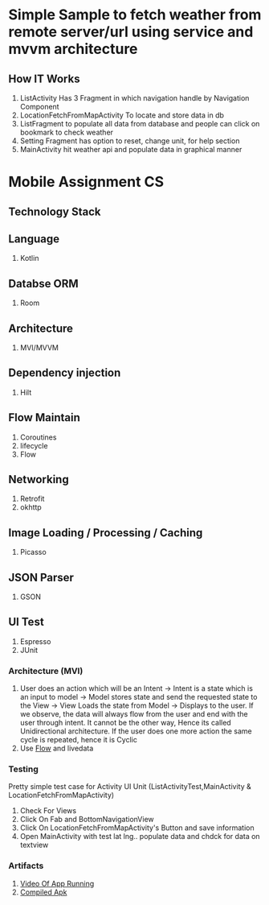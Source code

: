 # Simple Sample to fetch weather from remote server/url using service and mvvm architecture



## How IT Works
1. ListActivity Has 3 Fragment in which navigation handle by Navigation Component 
2. LocationFetchFromMapActivity To locate and store data in db
3. ListFragment to populate all data from database and people can click on bookmark to check weather
4. Setting Fragment has option to reset, change unit, for help section
5. MainActivity hit weather api and populate data in graphical manner


# Mobile Assignment CS
## Technology Stack

## Language  
1. Kotlin  
## Databse ORM
1. Room

## Architecture
1. MVI/MVVM
## Dependency injection
1. Hilt

## Flow Maintain
1. Coroutines 
2. lifecycle 
3. Flow

## Networking
1. Retrofit 
2. okhttp 

## Image Loading / Processing / Caching
1. Picasso 

## JSON Parser
1. GSON 

## UI Test
1. Espresso 
2. JUnit





### Architecture (MVI)
1. User does an action which will be an Intent → Intent is a state which is an input to model → Model stores state and send the requested state to the View → View Loads the state from Model → Displays to the user. If we observe, the data will always flow from the user and end with the user through intent. It cannot be the other way, Hence its called Unidirectional architecture. If the user does one more action the same cycle is repeated, hence it is Cyclic
2. Use [Flow](https://miro.medium.com/max/4800/0*nO9r299fdSEt5qwb.png) and livedata

### Testing
Pretty simple test case  for Activity UI Unit (ListActivityTest,MainActivity & LocationFetchFromMapActivity)
1. Check For Views
2. Click On Fab and BottomNavigationView
3. Click On LocationFetchFromMapActivity's Button and save information
4. Open MainActivity with test lat lng.. populate data and chdck for data on textview


### Artifacts 
1. [Video Of App Running](https://www.dropbox.com/s/sukzl2uxw0stecr/wea.mp4?dl=0)
2. [Compiled Apk](https://betafamily.com/supersend/app/f596f597-b02d-4020-b61e-2c719b3dd6ae (Please consume this link with in 3 days))




